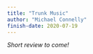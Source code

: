 ```yaml
---
title: "Trunk Music"
author: "Michael Connelly"
finish-date: 2020-07-19
---
```


_Short review to come!_
